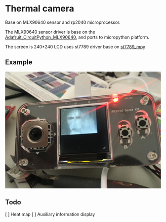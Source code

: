 # Thermal camera

Base on MLX90640 sensor and rp2040 microprocessor.

The MLX90640 sensor driver is base on the
[Adafruit_CircuitPython_MLX90640](https://github.com/adafruit/Adafruit_CircuitPython_MLX90640),
and ports to micropython platform.

The screen is 240*240 LCD uses st7789 driver base on [st7789_mpy](https://github.com/russhughes/st7789_mpy)

## Example

![example_photo](./emample.jpg)

## Todo

[ ] Heat map
[ ] Auxiliary information display
